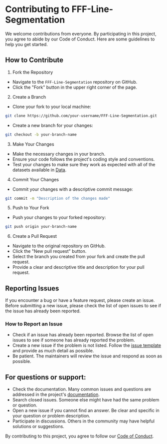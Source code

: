 # Contributing to FFF-Line-Segmentation

We welcome contributions from everyone. By participating in this project, you agree to abide by our Code of Conduct. Here are some guidelines to help you get started.

## How to Contribute

1. Fork the Repository
- Navigate to the `FFF-Line-Segmentation` repository on GitHub.
- Click the "Fork" button in the upper right corner of the page.


2. Create a Branch
- Clone your fork to your local machine:
```sh
git clone https://github.com/your-username/FFF-Line-Segmentation.git
```

- Create a new branch for your changes:
```sh
git checkout -b your-branch-name
```

3. Make Your Changes
- Make the necessary changes in your branch.
- Ensure your code follows the project's coding style and conventions.
- Test your changes to make sure they work as expected with all of the datasets available in [Data](/data/).

4. Commit Your Changes
- Commit your changes with a descriptive commit message:

```sh
git commit -m "Description of the changes made"
```

5. Push to Your Fork
- Push your changes to your forked repository:
```sh
git push origin your-branch-name
```

6. Create a Pull Request
- Navigate to the original repository on GitHub.
- Click the "New pull request" button.
- Select the branch you created from your fork and create the pull request.
- Provide a clear and descriptive title and description for your pull request.

## Reporting Issues

If you encounter a bug or have a feature request, please create an issue. Before submitting a new issue, please check the list of open issues to see if the issue has already been reported.

### How to Report an Issue

- Check if an issue has already been reported. Browse the list of open issues to see if someone has already reported the problem.
- Create a new issue if the problem is not listed. Follow the [issue template](.github/ISSUE_TEMPLATE) and provide as much detail as possible.
- Be patient. The maintainers will review the issue and respond as soon as possible.

## For questions or support:

- Check the documentation. Many common issues and questions are addressed in the project's [documentation](/Documentation.pdf).
- Search closed issues. Someone else might have had the same problem or question.
- Open a new issue if you cannot find an answer. Be clear and specific in your question or problem description.
- Participate in discussions. Others in the community may have helpful solutions or suggestions.

By contributing to this project, you agree to follow our [Code of Conduct](.github/CODE_OF_CONDUCT.md).